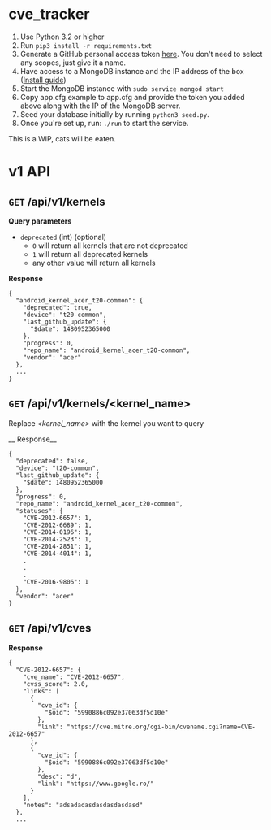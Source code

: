 cve_tracker
============

1. Use Python 3.2 or higher
2. Run `pip3 install -r requirements.txt`
3. Generate a GitHub personal access token [here](https://github.com/settings/tokens). You don't need to select any scopes, just give it a name.
4. Have access to a MongoDB instance and the IP address of the box ([Install guide](https://docs.mongodb.com/manual/administration/install-on-linux/))
5. Start the MongoDB instance with `sudo service mongod start`
6. Copy app.cfg.example to app.cfg and provide the token you added above along with the IP of the MongoDB server.
7. Seed your database initially by running `python3 seed.py`.
8. Once you're set up, run: `./run` to start the service.

This is a WIP, cats will be eaten.


# v1 API


## `GET` __/api/v1/kernels__

__Query parameters__

* `deprecated` (int) (optional)
  * `0` will return all kernels that are not deprecated
  * `1` will return all deprecated kernels
  * any other value will return all kernels


__Response__


```
{
  "android_kernel_acer_t20-common": {
    "deprecated": true,
    "device": "t20-common",
    "last_github_update": {
      "$date": 1480952365000
    },
    "progress": 0,
    "repo_name": "android_kernel_acer_t20-common",
    "vendor": "acer"
  },
  ...
}
```

## `GET` __/api/v1/kernels/<kernel_name>__

Replace *<kernel_name>* with the kernel you want to query

__ Response__


```
{
  "deprecated": false,
  "device": "t20-common",
  "last_github_update": {
    "$date": 1480952365000
  },
  "progress": 0,
  "repo_name": "android_kernel_acer_t20-common",
  "statuses": {
    "CVE-2012-6657": 1,
    "CVE-2012-6689": 1,
    "CVE-2014-0196": 1,
    "CVE-2014-2523": 1,
    "CVE-2014-2851": 1,
    "CVE-2014-4014": 1,
    .
    .
    .
    "CVE-2016-9806": 1
  },
  "vendor": "acer"
}
```

## `GET` __/api/v1/cves__

__Response__


```
{
  "CVE-2012-6657": {
    "cve_name": "CVE-2012-6657",
    "cvss_score": 2.0,
    "links": [
      {
        "cve_id": {
          "$oid": "5990886c092e37063df5d10e"
        },
        "link": "https://cve.mitre.org/cgi-bin/cvename.cgi?name=CVE-2012-6657"
      },
      {
        "cve_id": {
          "$oid": "5990886c092e37063df5d10e"
        },
        "desc": "d",
        "link": "https://www.google.ro/"
      }
    ],
    "notes": "adsadadasdasdasdasdasd"
  },
  ...
```
